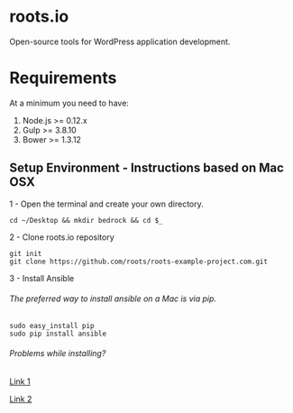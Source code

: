 # roots.io
Open-source tools for WordPress application development.

# Requirements
At a minimum you need to have:

1. Node.js >= 0.12.x
2. Gulp >= 3.8.10
3. Bower >= 1.3.12

## Setup Environment - Instructions based on Mac OSX

1 - Open the terminal and create your own directory.
```
cd ~/Desktop && mkdir bedrock && cd $_
```

2 - Clone roots.io repository
```
git init
git clone https://github.com/roots/roots-example-project.com.git
```

3 - Install Ansible

###### The preferred way to install ansible on a Mac is via pip.

  ```
  sudo easy_install pip
  sudo pip install ansible
  ```

###### Problems while installing? 
  
  [Link 1](http://docs.ansible.com/ansible/intro_installation.html#latest-releases-on-mac-osx)
  
  [Link 2](http://stackoverflow.com/questions/17271319/installing-pip-on-mac-os-x)

